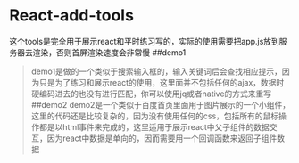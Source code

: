 # React-add-tools
这个tools是完全用于展示react和平时练习写的，实际的使用需要把app.js放到服务器去渲染，否则首屏渲染速度会非常慢
##demo1
>demo1是做的一个类似于搜索输入框的，输入关键词后会查找相应提示，因为只是为了练习和展示react的使用，这里面并不包括任何的ajax，数据时硬编码进去的也没有进行匹配，你可以使用jq或者native的方式来重写
##demo2
>demo2是一个类似于百度首页里面用于图片展示的一个小组件，这里的代码还是比较复杂的，因为没有使用任何的css，包括所有的鼠标操作都是以html事件来完成的，这里适用于展示react中父子组件的数据交互，因为react中数据是单向的，因而需要用一个回调函数来返回子组件数据
